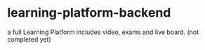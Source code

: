 # learning-platform-backend
a full Learning Platform includes video, exams and live board. (not completed yet)

